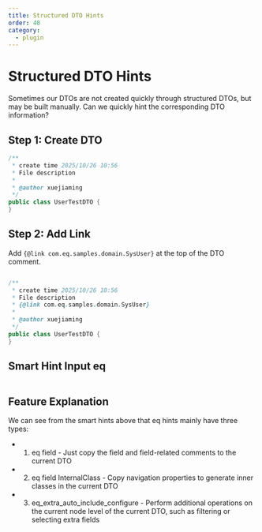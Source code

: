 ```yaml
---
title: Structured DTO Hints
order: 40
category:
  - plugin
---
```



# Structured DTO Hints
Sometimes our DTOs are not created quickly through structured DTOs, but may be built manually. Can we quickly hint the corresponding DTO information?

## Step 1: Create DTO
```java
/**
 * create time 2025/10/26 10:56
 * File description
 *
 * @author xuejiaming
 */
public class UserTestDTO {
}

```

## Step 2: Add Link
Add `{@link com.eq.samples.domain.SysUser}` at the top of the DTO comment.
```java

/**
 * create time 2025/10/26 10:56
 * File description
 * {@link com.eq.samples.domain.SysUser}
 *
 * @author xuejiaming
 */
public class UserTestDTO {
}

```

## Smart Hint Input eq

<img :src="$withBase('/images/dto-plugin-tip.jpg')">


## Feature Explanation
We can see from the smart hints above that eq hints mainly have three types:
- 1. eq field - Just copy the field and field-related comments to the current DTO
- 2. eq field InternalClass - Copy navigation properties to generate inner classes in the current DTO
- 3. eq_extra_auto_include_configure - Perform additional operations on the current node level of the current DTO, such as filtering or selecting extra fields

